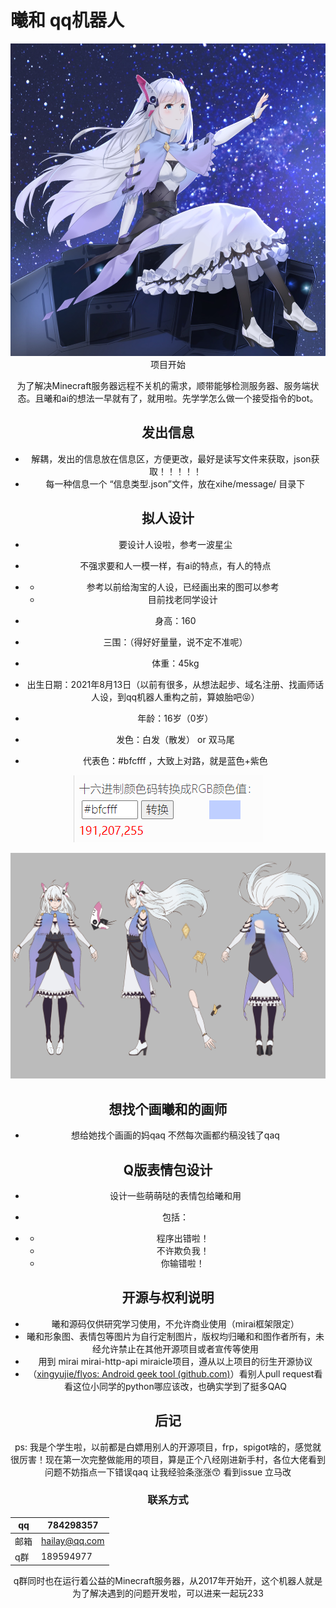 # 曦和 qq机器人

<div align="center">
<img src="README.assets/20101302%E9%A3%9E%E8%88%B92_cut_xihe-small.jpg" height="500" width="550" 

## 项目开始

为了解决Minecraft服务器远程不关机的需求，顺带能够检测服务器、服务端状态。且曦和ai的想法一早就有了，就用啦。先学学怎么做一个接受指令的bot。



## 发出信息

- 解耦，发出的信息放在信息区，方便更改，最好是读写文件来获取，json获取！！！！！
- 每一种信息一个 “信息类型.json”文件，放在xihe/message/     目录下

 

## 拟人设计

- 要设计人设啦，参考一波星尘

- 不强求要和人一模一样，有ai的特点，有人的特点

- - 参考以前给淘宝的人设，已经画出来的图可以参考
  - 目前找老同学设计

- 身高：160

- 三围：（得好好量量，说不定不准呢）

- 体重：45kg

- 出生日期：2021年8月13日（以前有很多，从想法起步、域名注册、找画师话人设，到qq机器人重构之前，算娘胎吧😝）

- 年龄：16岁（0岁）

- 发色：白发（散发） or 双马尾

- 代表色：#bfcfff     ，大致上对路，就是蓝色+紫色

![img](README.assets/xihe_color.png)

![曦和人设立绘](README.assets/%E6%9B%A6%E5%92%8C%E4%BA%BA%E8%AE%BE%E7%AB%8B%E7%BB%98.jpg)

## 想找个画曦和的画师

- 想给她找个画画的妈qaq 不然每次画都约稿没钱了qaq

 

## Q版表情包设计

- 设计一些萌萌哒的表情包给曦和用

- 包括：

- - 程序出错啦！
  - 不许欺负我！
  - 你输错啦！

 

## 开源与权利说明

- 曦和源码仅供研究学习使用，不允许商业使用（mirai框架限定）
- 曦和形象图、表情包等图片为自行定制图片，版权均归曦和和图作者所有，未经允许禁止在其他开源项目或者宣传等使用
- 用到 mirai     mirai-http-api miraicle项目，遵从以上项目的衍生开源协议
- （[xingyujie/flyos: Android geek tool      (github.com)](https://github.com/xingyujie/flyos)）看别人pull request看看这位小同学的python哪应该改，也确实学到了挺多QAQ

##  

## 后记

ps: 我是个学生啦，以前都是白嫖用别人的开源项目，frp，spigot啥的，感觉就很厉害！现在第一次完整做能用的项目，算是正个八经刚进新手村，各位大佬看到问题不妨指点一下错误qaq 让我经验条涨涨😙 看到issue 立马改

### 联系方式

| qq   | 784298357     |
| ---- | ------------- |
| 邮箱 | hailay@qq.com |
| q群  | 189594977     |

 

q群同时也在运行着公益的Minecraft服务器，从2017年开始开，这个机器人就是为了解决遇到的问题开发啦，可以进来一起玩233

